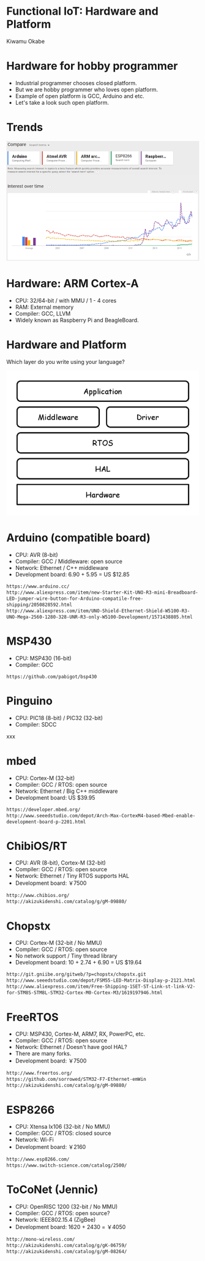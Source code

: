 # Functional IoT: Hardware and Platform

Kiwamu Okabe

# Hardware for hobby programmer

* Industrial programmer chooses closed platform.
* But we are hobby programmer who loves open platform.
* Example of open platform is GCC, Arduino and etc.
* Let's take a look such open platform.

# Trends

![inline](img/trends.png)

# Hardware: ARM Cortex-A

* CPU: 32/64-bit / with MMU / 1 - 4 cores
* RAM: External memory
* Compiler: GCC, LLVM
* Widely known as Raspberry Pi and BeagleBoard.

# Hardware and Platform

Which layer do you write using your language?

![inline](draw/layer.png)

# Arduino (compatible board)

* CPU: AVR (8-bit)
* Compiler: GCC / Middleware: open source
* Network: Ethernet / C++ middleware
* Development board: 6.90 + 5.95 = US $12.85

```
https://www.arduino.cc/
http://www.aliexpress.com/item/new-Starter-Kit-UNO-R3-mini-Breadboard-LED-jumper-wire-button-for-Arduino-compatile-free-shipping/2050828592.html
http://www.aliexpress.com/item/UNO-Shield-Ethernet-Shield-W5100-R3-UNO-Mega-2560-1280-328-UNR-R3-only-W5100-Development/1571438805.html
```

# MSP430

* CPU: MSP430 (16-bit)
* Compiler: GCC

```
https://github.com/pabigot/bsp430
```

# Pinguino

* CPU: PIC18 (8-bit) / PIC32 (32-bit)
* Compiler: SDCC

xxx

# mbed

* CPU: Cortex-M (32-bit)
* Compiler: GCC / RTOS: open source
* Network: Ethernet / Big C++ middleware
* Development board: US $39.95

```
https://developer.mbed.org/
http://www.seeedstudio.com/depot/Arch-Max-CortexM4-based-Mbed-enable-development-board-p-2201.html
```

# ChibiOS/RT

* CPU: AVR (8-bit), Cortex-M (32-bit)
* Compiler: GCC / RTOS: open source
* Network: Ethernet / Tiny RTOS supports HAL
* Development board: ￥7500

```
http://www.chibios.org/
http://akizukidenshi.com/catalog/g/gM-09880/
```

# Chopstx

* CPU: Cortex-M (32-bit / No MMU)
* Compiler: GCC / RTOS: open source
* No network support / Tiny thread library
* Development board: 10 + 2.74 + 6.90 = US $19.64

```
http://git.gniibe.org/gitweb/?p=chopstx/chopstx.git
http://www.seeedstudio.com/depot/FSM55-LED-Matrix-Display-p-2121.html
http://www.aliexpress.com/item/Free-Shipping-1SET-ST-Link-st-link-V2-for-STM8S-STM8L-STM32-Cortex-M0-Cortex-M3/1619197946.html
```

# FreeRTOS

* CPU: MSP430, Cortex-M, ARM7, RX, PowerPC, etc.
* Compiler: GCC / RTOS: open source
* Network: Ethernet / Doesn't have gool HAL?
* There are many forks.
* Development board: ￥7500

```
http://www.freertos.org/
https://github.com/sorrowed/STM32-F7-Ethernet-emWin
http://akizukidenshi.com/catalog/g/gM-09880/
```

# ESP8266

* CPU: Xtensa lx106 (32-bit / No MMU)
* Compiler: GCC / RTOS: closed source
* Network: Wi-Fi
* Development board: ￥2160

```
http://www.esp8266.com/
https://www.switch-science.com/catalog/2500/
```

# ToCoNet (Jennic)

* CPU: OpenRISC 1200 (32-bit / No MMU)
* Compiler: GCC / RTOS: open source?
* Network: IEEE802.15.4 (ZigBee)
* Development board: 1620 + 2430 = ￥4050

```
http://mono-wireless.com/
http://akizukidenshi.com/catalog/g/gK-06759/
http://akizukidenshi.com/catalog/g/gM-08264/
```

